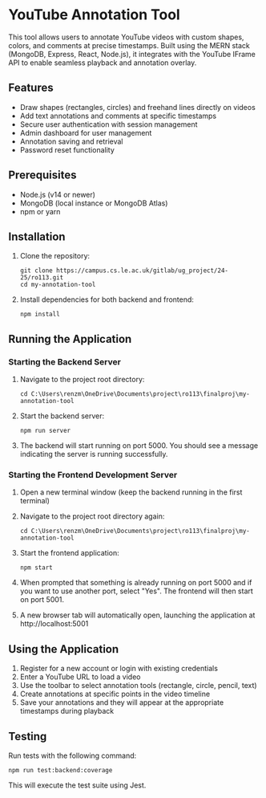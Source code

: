 # YouTube Annotation Tool

This tool allows users to annotate YouTube videos with custom shapes, colors, and comments at precise timestamps. Built using the MERN stack (MongoDB, Express, React, Node.js), it integrates with the YouTube IFrame API to enable seamless playback and annotation overlay.

## Features

- Draw shapes (rectangles, circles) and freehand lines directly on videos
- Add text annotations and comments at specific timestamps
- Secure user authentication with session management
- Admin dashboard for user management
- Annotation saving and retrieval
- Password reset functionality

## Prerequisites

- Node.js (v14 or newer)
- MongoDB (local instance or MongoDB Atlas)
- npm or yarn

## Installation

1. Clone the repository:
   ```
   git clone https://campus.cs.le.ac.uk/gitlab/ug_project/24-25/ro113.git
   cd my-annotation-tool
   ```

2. Install dependencies for both backend and frontend:
   ```
   npm install
   ```

## Running the Application

### Starting the Backend Server

1. Navigate to the project root directory:
   ```
   cd C:\Users\renzm\OneDrive\Documents\project\ro113\finalproj\my-annotation-tool
   ```

2. Start the backend server:
   ```
   npm run server
   ```

3. The backend will start running on port 5000. You should see a message indicating the server is running successfully.

### Starting the Frontend Development Server

1. Open a new terminal window (keep the backend running in the first terminal)

2. Navigate to the project root directory again:
   ```
   cd C:\Users\renzm\OneDrive\Documents\project\ro113\finalproj\my-annotation-tool
   ```

3. Start the frontend application:
   ```
   npm start
   ```

4. When prompted that something is already running on port 5000 and if you want to use another port, select "Yes". The frontend will then start on port 5001.

5. A new browser tab will automatically open, launching the application at http://localhost:5001

## Using the Application

1. Register for a new account or login with existing credentials
2. Enter a YouTube URL to load a video
3. Use the toolbar to select annotation tools (rectangle, circle, pencil, text)
4. Create annotations at specific points in the video timeline
5. Save your annotations and they will appear at the appropriate timestamps during playback

## Testing

Run tests with the following command:
```
npm run test:backend:coverage
```

This will execute the test suite using Jest.





